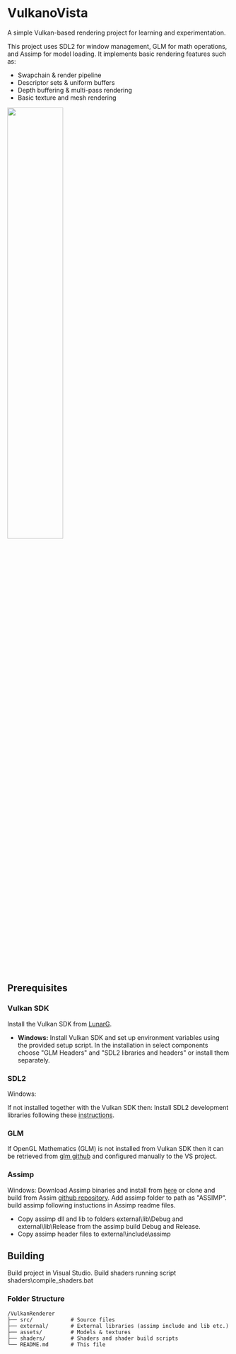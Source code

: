# VulkanoVista
A simple Vulkan-based rendering project for learning and experimentation.

This project uses SDL2 for window management, GLM for math operations, and Assimp for model loading. It implements basic rendering features such as:
* Swapchain & render pipeline
* Descriptor sets & uniform buffers
* Depth buffering & multi-pass rendering
* Basic texture and mesh rendering
  
<img src="https://github.com/user-attachments/assets/0182032e-b0cb-4e1d-a2b6-03411b94bf9b" width="50%">


## Prerequisites

### Vulkan SDK
Install the Vulkan SDK from [LunarG](https://vulkan.lunarg.com/sdk/home).
- **Windows:** Install Vulkan SDK and set up environment variables using the provided setup script. In the installation in select components choose "GLM Headers" and "SDL2 libraries and headers" or install them separately.


### SDL2
Windows:

If not installed together with the Vulkan SDK then:
Install SDL2 development libraries following these [instructions](https://wiki.libsdl.org/SDL2/Installation).


### GLM
  If OpenGL Mathematics (GLM) is not installed from Vulkan SDK then it can be retrieved from [glm github](https://github.com/g-truc/glm) and configured manually to the VS project.

### Assimp

  Windows: Download Assimp binaries and install from [here](https://kimkulling.itch.io/the-asset-importer-lib) or clone and build from Assim [github repository](https://github.com/assimp/assimp). Add assimp folder to path as "ASSIMP". build assimp following instuctions in Assimp readme files. 
  * Copy assimp dll and lib to folders external\lib\Debug and  external\lib\Release from the assimp build Debug and Release.
  * Copy assimp header files to external\include\assimp

## Building
Build project in Visual Studio. Build shaders running script shaders\compile_shaders.bat

### Folder Structure

```
/VulkanRenderer
├── src/            # Source files
├── external/       # External libraries (assimp include and lib etc.)
├── assets/         # Models & textures
├── shaders/        # Shaders and shader build scripts
└── README.md       # This file
```
